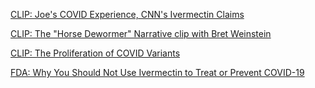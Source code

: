 [CLIP: Joe's COVID Experience, CNN's Ivermectin Claims](https://www.youtube.com/watch?v=3O_7O9_nV10)

[CLIP: The "Horse Dewormer" Narrative clip with Bret Weinstein](https://www.youtube.com/watch?v=HI5gtJ4ObpQ)

[CLIP: The Proliferation of COVID Variants](https://www.youtube.com/watch?v=gmy8znrLPc0)

[FDA: Why You Should Not Use Ivermectin to Treat or Prevent COVID-19](https://www.fda.gov/consumers/consumer-updates/why-you-should-not-use-ivermectin-treat-or-prevent-covid-19)
